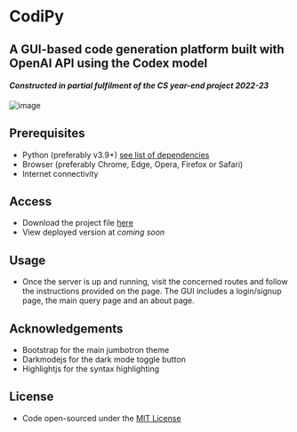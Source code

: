 # CodiPy
## A GUI-based code generation platform built with OpenAI API using the Codex model
#### *Constructed in partial fulfilment of the CS year-end project 2022-23*

![image](https://user-images.githubusercontent.com/70145448/192116144-0db7e96b-17ed-4114-9ae6-448296039f0a.png)


## Prerequisites
+ Python (preferably v3.9+) [see list of dependencies](requirements.txt)
+ Browser (preferably Chrome, Edge, Opera, Firefox or Safari)
+ Internet connectivity

## Access

+ Download the project file [here](https://github.com/SarboSarcar/Flask-CS-proj/archive/refs/heads/main.zip)
+ View deployed version at *coming soon*

## Usage
+ Once the server is up and running, visit the concerned routes and follow the instructions provided on the page. The GUI includes a login/signup page, the main query page and an about page.

## Acknowledgements

+ Bootstrap for the main jumbotron theme
+ Darkmodejs for the dark mode toggle button
+ Highlightjs for the syntax highlighting

## License

+ Code open-sourced under the [MIT License](LICENSE)


